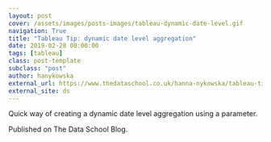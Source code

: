 ```yaml
---
layout: post
cover: /assets/images/posts-images/tableau-dynamic-date-level.gif
navigation: True
title: "Tableau Tip: dynamic date level aggregation"
date: 2019-02-28 00:00:00
tags: [tableau]
class: post-template
subclass: "post"
author: hanykowska
external_url: https://www.thedataschool.co.uk/hanna-nykowska/tableau-tip-dynamic-date-level-aggregation/
external_site: ds
---
```


Quick way of creating a dynamic date level aggregation using a parameter.

Published on The Data School Blog.
